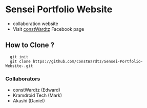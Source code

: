# Sensei Portfolio Website
- collaboration website 
- Visit [constWardtz](https://www.facebook.com/constWardtz/) Facebook page 
  
## How to Clone ?  
```
  git init
  git clone https://github.com/constWardtz/Sensei-Portfolio-Website-.git
```

### Collaborators 
 - constWardtz (Edward)
 - Kramdroid Tech (Mark)
 - Akashi (Daniel)

